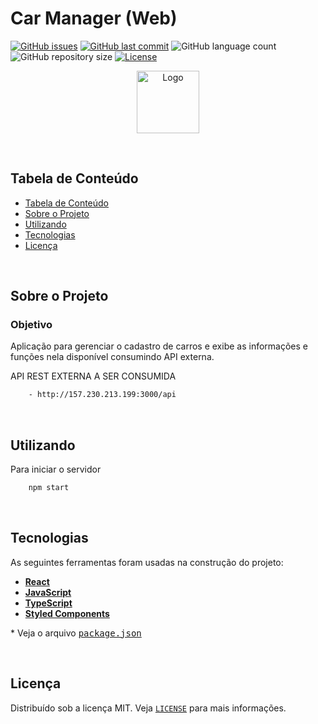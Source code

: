 # Car Manager (Web)

<!-- PROJECT SHIELDS -->

[![GitHub issues](https://img.shields.io/github/issues-raw/CarlosETB/car-manager-web.svg)](https://github.com/CarlosETB/car-manager-web/issues)
[![GitHub last commit](https://img.shields.io/github/last-commit/CarlosETB/car-manager-web.svg)](https://github.com/CarlosETB/car-manager-web/commits/master)
![GitHub language count](https://img.shields.io/github/languages/count/CarlosETB/car-manager-web?color=%2304D361)
![GitHub repository size](https://img.shields.io/github/repo-size/CarlosETB/car-manager-web)
[![License](https://img.shields.io/badge/license-MIT-brightgreen)](https://github.com/CarlosETB/car-manager-web/stargazers)

<!-- PROJECT LOGO -->

<p align="center">
    <img height="100px" src='https://fontmeme.com/permalink/201010/dfd39e1dcf6387c15b8d133399e762bd.png' alt="Logo">
</p>

<br />

<!-- TABLE OF CONTENTS -->

## Tabela de Conteúdo

- [Tabela de Conteúdo](#tabela-de-conte%C3%BAdo)
- [Sobre o Projeto](#sobre-o-projeto)
- [Utilizando](#utilizando)
- [Tecnologias](#tecnologias)
- [Licença](#licen%C3%A7a)

<br />

<!-- ABOUT THE PROJECT -->

## Sobre o Projeto

### Objetivo

Aplicação para gerenciar o cadastro de carros e exibe as informações e funções nela disponível consumindo API externa.

API REST EXTERNA A SER CONSUMIDA

```sh
    - http://157.230.213.199:3000/api
```

<br />

<!-- USING -->

## Utilizando

Para iniciar o servidor

```sh
    npm start
```

<br />

## Tecnologias

As seguintes ferramentas foram usadas na construção do projeto:

- **[React](https://pt-br.reactjs.org/)**
- **[JavaScript](https://www.javascript.com/)**
- **[TypeScript](https://www.typescriptlang.org/)**
- **[Styled Components](https://styled-components.com/)**

\* Veja o arquivo <kbd>[package.json](./package.json)</kbd>

<br />

<!-- LICENSE -->

## Licença

Distribuído sob a licença MIT. Veja [`LICENSE`](./LICENSE) para mais informações.
